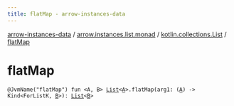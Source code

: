 ```yaml
---
title: flatMap - arrow-instances-data
---
```


[arrow-instances-data](../../index.html) / [arrow.instances.list.monad](../index.html) / [kotlin.collections.List](index.html) / [flatMap](./flat-map.html)

# flatMap

`@JvmName("flatMap") fun <A, B> `[`List`](https://kotlinlang.org/api/latest/jvm/stdlib/kotlin.collections/-list/index.html)`<`[`A`](flat-map.html#A)`>.flatMap(arg1: (`[`A`](flat-map.html#A)`) -> Kind<ForListK, `[`B`](flat-map.html#B)`>): `[`List`](https://kotlinlang.org/api/latest/jvm/stdlib/kotlin.collections/-list/index.html)`<`[`B`](flat-map.html#B)`>`